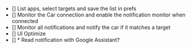 - [] List apps, select targets and save the list in prefs
- [] Monitor the Car connection and enable the notification monitor when connected
- [] Monitor all notifications and notify the car if it matches a target
- [] UI Optimize
- [] * Read notification with Google Assistant?